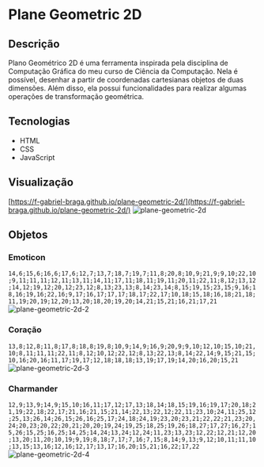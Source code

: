 # Plane Geometric 2D

## Descrição
Plano Geométrico 2D é uma ferramenta inspirada pela disciplina de Computação Gráfica do meu curso de Ciência da Computação. Nela é possível, desenhar a partir de coordenadas cartesianas objetos de duas dimensões. Além disso, ela possui funcionalidades para realizar algumas operações de transformação geométrica.

## Tecnologias
* HTML
* CSS
* JavaScript

## Visualização
[https://f-gabriel-braga.github.io/plane-geometric-2d/](https://f-gabriel-braga.github.io/plane-geometric-2d/)
![plane-geometric-2d](https://user-images.githubusercontent.com/66652642/220803661-c5c17e26-ddb6-43cb-b541-1c6ff2541020.png)

## Objetos
### Emoticon
`14,6;15,6;16,6;17,6;12,7;13,7;18,7;19,7;11,8;20,8;10,9;21,9;9,10;22,10;9,11;11,11;12,11;13,11;14,11;17,11;18,11;19,11;20,11;22,11;8,12;13,12;14,12;19,12;20,12;23,12;8,13;23,13;8,14;23,14;8,15;19,15;23,15;9,16;18,16;19,16;22,16;9,17;16,17;17,17;18,17;22,17;10,18;15,18;16,18;21,18;11,19;20,19;12,20;13,20;18,20;19,20;14,21;15,21;16,21;17,21`
![plane-geometric-2d-2](https://user-images.githubusercontent.com/66652642/220804058-3c8cf882-cee2-4a2a-bc4a-1f6303c8d4e6.png)
### Coração
`13,8;12,8;11,8;17,8;18,8;19,8;10,9;14,9;16,9;20,9;9,10;12,10;15,10;21,10;8,11;11,11;22,11;8,12;10,12;22,12;8,13;22,13;8,14;22,14;9,15;21,15;10,16;20,16;11,17;19,17;12,18;18,18;13,19;17,19;14,20;16,20;15,21`
![plane-geometric-2d-3](https://user-images.githubusercontent.com/66652642/220804060-6aa3ae15-4ca9-4a73-a448-f2d56bc78a76.png)

### Charmander 
`12,9;13,9;14,9;15,10;16,11;17,12;17,13;18,14;18,15;19,16;19,17;20,18;21,19;22,18;22,17;21,16;21,15;21,14;22,13;22,12;22,11;23,10;24,11;25,12;25,13;26,14;26,15;26,16;25,17;24,18;24,19;23,20;23,21;22,22;21,23;20,24;20,23;20,22;20,21;20,20;19,24;19,25;18,25;19,26;18,27;17,27;16,27;15,26;15,25;16,25;14,25;14,24;13,24;12,24;11,23;13,23;12,22;12,21;12,20;13,20;11,20;10,19;9,19;8,18;7,17;7,16;7,15;8,14;9,13;9,12;10,11;11,10;13,15;13,16;12,16;12,17;13,17;16,20;15,21;16,22;17,22`
![plane-geometric-2d-4](https://user-images.githubusercontent.com/66652642/220999477-77b2f1d6-8b33-44f2-8859-5b1025e57091.png)
